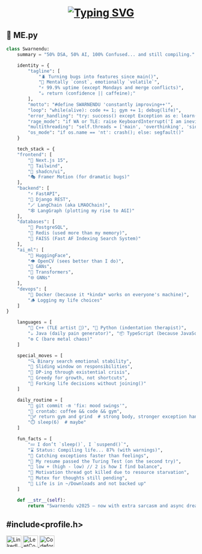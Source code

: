 <h1 align="center">
  <a href="https://git.io/typing-svg">
    <img src="https://readme-typing-svg.demolab.com?font=Fira+Code&pause=1000&width=600&center=true&vCenter=true&lines=Hey%2C+I'm+Swarnendu+Banerjee+%F0%9F%91%8B;AI+Developer+%7C+IT+Engineer+%7C+Problem+Solver;Grinding+to+become+the+best+version+of+myself+%F0%9F%92%AA" alt="Typing SVG" />
  </a>
</h1>


## 🧠 ME.py
```py
class Swarnendu:
    summary = "50% DSA, 50% AI, 100% Confused... and still compiling."

    identity = {
        "tagline": [
            "🪲 Turning bugs into features since main()",
            "🧠 Mentally `const`, emotionally `volatile`",
            "⚡ 99.9% uptime (except Mondays and merge conflicts)",
            "☕ return (confidence || caffeine);"
        ],
        "motto": "#define SWARNENDU 'constantly improving++'",
        "loop": "while(alive): code += 1; gym += 1; debug(life)",
        "error_handling": "try: success() except Exception as e: learn(e); retry()",
        "rage_mode": "if WA or TLE: raise KeyboardInterrupt('I am inevitable. — debugger')",
        "multithreading": "self.threads = ['main', 'overthinking', 'side quests']",
        "os_mode": "if os.name == 'nt': crash(); else: segfault()"
    }

    tech_stack = {
    "frontend": [
        "🧬 Next.js 15", 
        "🎨 Tailwind", 
        "🧩 shadcn/ui", 
        "🎭 Framer Motion (for dramatic bugs)"
    ],
    "backend": [
        "⚡ FastAPI", 
        "🐍 Django REST", 
        "🪄 LangChain (aka LMAOChain)", 
        "🕸️ LangGraph (plotting my rise to AGI)"
    ],
    "databases": [
        "🐘 PostgreSQL", 
        "🧠 Redis (used more than my memory)", 
        "🚀 FAISS (Fast AF Indexing Search System)"
    ],
    "ai_ml": [
        "🤗 HuggingFace", 
        "👁️ OpenCV (sees better than I do)",
        "🧠 GANs", 
        "🤖 Transformers", 
        "🌐 GNNs"
    ],
    "devops": [
        "🐳 Docker (because it *kinda* works on everyone's machine)", 
        "🪵 Logging my life choices"
    ]
}

    languages = [
        "🧾 C++ (TLE artist 🎨)", "🐍 Python (indentation therapist)",
        "☕ Java (daily pain generator)", "📦 TypeScript (because JavaScript needs boundaries)", 
        "⚙️ C (bare metal chaos)"
    ]

    special_moves = [
        "🔍 Binary search emotional stability",
        "🚪 Sliding window on responsibilities",
        "🧮 DP-ing through existential crisis",
        "💸 Greedy for growth, not shortcuts",
        "🤹 Forking life decisions without joining()"
    ]

    daily_routine = [
        "🧠 git commit -m 'fix: mood swings'",
        "🔁 crontab: coffee && code && gym",
        "🏋️‍♂️ return gym and grind  # strong body, stronger exception handling",
        "⏱️ sleep(6)  # maybe"
    ]

    fun_facts = [
        "💤 I don’t `sleep()`, I `suspend()`",
        "⌛ Status: Compiling life... 87% (with warnings)",
        "🫠 Catching exceptions faster than feelings",
        "🤖 My resume passed the Turing Test (on the second try)",
        "🧩 low + (high - low) // 2 is how I find balance",
        "🪫 Motivation thread got killed due to resource starvation",
        "🧵 Mutex for thoughts still pending",
        "📂 Life is in ~/Downloads and not backed up"
    ]

    def __str__(self):
        return "Swarnendu v2025 — now with extra sarcasm and async dreams 🚀"

```

##  #include<profile.h>
<p align="left">
  <a href="www.linkedin.com/in/swarnendu-banerjee-78aa49298" target="_blank">
    <img src="https://raw.githubusercontent.com/rahuldkjain/github-profile-readme-generator/master/src/images/icons/Social/linked-in-alt.svg" alt="LinkedIn" height="30" width="40">
  </a>
  
  <a href="https://leetcode.com/u/SB_378/" target="_blank">
    <img src="https://raw.githubusercontent.com/rahuldkjain/github-profile-readme-generator/master/src/images/icons/Social/leet-code.svg" alt="LeetCode" height="30" width="40">
  </a>
  
  <a href="https://codeforces.com/profile/_SIMPLE_GUY_" target="_blank">
    <img src="https://raw.githubusercontent.com/rahuldkjain/github-profile-readme-generator/master/src/images/icons/Social/codeforces.svg" alt="Codeforces" height="30" width="40">
  </a>
</p>

